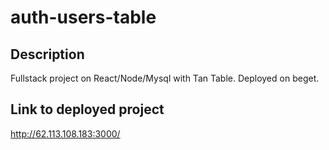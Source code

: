 # auth-users-table

## Description
Fullstack project on React/Node/Mysql with Tan Table. Deployed on beget.

## Link to deployed project
http://62.113.108.183:3000/
